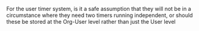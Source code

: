 For the user timer system, is it a safe assumption that they will not be in a circumstance where they need two timers running independent, or should these be stored at the Org-User level rather than just the User level